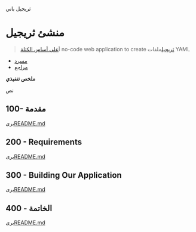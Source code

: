 ثريجيل باني

# منشئ ثريجيل

> أ[على أساس الكتلة](https://developers.google.com/blockly) no-code web application to create [ثريجيل](https://threagile.io)ملفات YAML

-   [مسرد](./GLOSSARY.md)
-   [مراجع](./REFERENCES.md)

**ملخص تنفيذي**

نص

## 100- مقدمة

يرى[README.md](./100/README.md)

## 200 - Requirements

يرى[README.md](./200/README.md)

## 300 - Building Our Application

يرى[README.md](./300/README.md)

## 400 - الخاتمة

يرى[README.md](./400/README.md)
